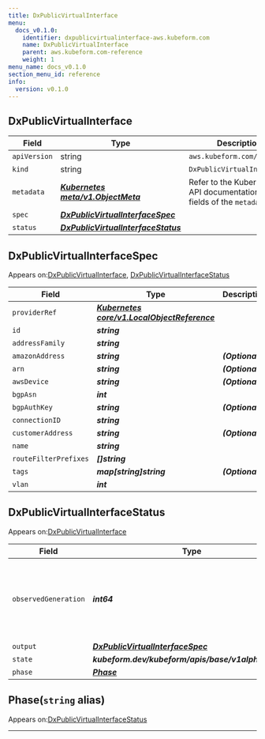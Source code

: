 ```yaml
---
title: DxPublicVirtualInterface
menu:
  docs_v0.1.0:
    identifier: dxpublicvirtualinterface-aws.kubeform.com
    name: DxPublicVirtualInterface
    parent: aws.kubeform.com-reference
    weight: 1
menu_name: docs_v0.1.0
section_menu_id: reference
info:
  version: v0.1.0
---
```


## DxPublicVirtualInterface
| Field | Type | Description |
| ------ | ----- | ----------- |
| `apiVersion` | string | `aws.kubeform.com/v1alpha1` |
|    `kind` | string | `DxPublicVirtualInterface` |
| `metadata` | ***[Kubernetes meta/v1.ObjectMeta](https://kubernetes.io/docs/reference/generated/kubernetes-api/v1.13/#objectmeta-v1-meta)***|Refer to the Kubernetes API documentation for the fields of the `metadata` field.|
| `spec` | ***[DxPublicVirtualInterfaceSpec](#dxpublicvirtualinterfacespec)***||
| `status` | ***[DxPublicVirtualInterfaceStatus](#dxpublicvirtualinterfacestatus)***||
## DxPublicVirtualInterfaceSpec

Appears on:[DxPublicVirtualInterface](#dxpublicvirtualinterface), [DxPublicVirtualInterfaceStatus](#dxpublicvirtualinterfacestatus)

| Field | Type | Description |
| ------ | ----- | ----------- |
| `providerRef` | ***[Kubernetes core/v1.LocalObjectReference](https://kubernetes.io/docs/reference/generated/kubernetes-api/v1.13/#localobjectreference-v1-core)***||
| `id` | ***string***||
| `addressFamily` | ***string***||
| `amazonAddress` | ***string***| ***(Optional)*** |
| `arn` | ***string***| ***(Optional)*** |
| `awsDevice` | ***string***| ***(Optional)*** |
| `bgpAsn` | ***int***||
| `bgpAuthKey` | ***string***| ***(Optional)*** |
| `connectionID` | ***string***||
| `customerAddress` | ***string***| ***(Optional)*** |
| `name` | ***string***||
| `routeFilterPrefixes` | ***[]string***||
| `tags` | ***map[string]string***| ***(Optional)*** |
| `vlan` | ***int***||
## DxPublicVirtualInterfaceStatus

Appears on:[DxPublicVirtualInterface](#dxpublicvirtualinterface)

| Field | Type | Description |
| ------ | ----- | ----------- |
| `observedGeneration` | ***int64***| ***(Optional)*** Resource generation, which is updated on mutation by the API Server.|
| `output` | ***[DxPublicVirtualInterfaceSpec](#dxpublicvirtualinterfacespec)***| ***(Optional)*** |
| `state` | ***kubeform.dev/kubeform/apis/base/v1alpha1.State***| ***(Optional)*** |
| `phase` | ***[Phase](#phase)***| ***(Optional)*** |
## Phase(`string` alias)

Appears on:[DxPublicVirtualInterfaceStatus](#dxpublicvirtualinterfacestatus)

---
